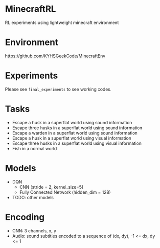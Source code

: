 # MinecraftRL
RL experiments using lightweight minecraft environment

# Environment
https://github.com/KYHSGeekCode/MinecraftEnv

# Experiments

Please see `final_experiments` to see working codes.

# Tasks
- Escape a husk in a superflat world using sound information
- Escape three husks in a superflat world using sound information
- Escape a warden in a superflat world using sound information
- Escape a husk in a superflat world using visual information
- Escape three husks in a superflat world using visual information
- Fish in a normal world

# Models
- DQN
  - CNN (stride = 2, kernel_size=5)
  - Fully Connected Network (hidden_dim = 128)
- TODO: other models

# Encoding
- CNN: 3 channels, x, y
- Audio: sound subtitles encoded to a sequence of (dx, dy), -1 <= dx, dy <= 1

